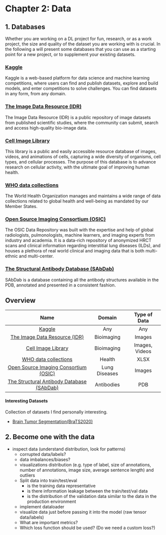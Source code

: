 # Chapter 2: Data

## 1. Databases
Whether you are working on a DL project for fun, research, or as a work project,
the size and quality of the dataset you are working with is crucial. In the 
following a will present some databases that you can use as a starting point 
for a new project, or to supplement your existing datasets. 


### [Kaggle](https://www.kaggle.com)
Kaggle is a web-based platform for data science and machine learning competitions,
where users can find and publish datasets, explore and build models, and enter 
competitions to solve challenges. You can find datasets in any form, from any domain.

### [The Image Data Resource (IDR)](https://idr.openmicroscopy.org)
The Image Data Resource (IDR) is a public repository of image datasets from
published scientific studies, where the community can submit, search and access
high-quality bio-image data.

### [Cell Image Library](http://cellimagelibrary.org/home)
This library is a public and easily accessible resource database of images,
videos, and animations of cells, capturing a wide diversity of organisms,
cell types, and cellular processes. The purpose of this database is to advance
research on cellular activity, with the ultimate goal of improving human health.

### [WHO data collections](https://www.who.int/data/collections)
The World Health Organization manages and maintains a wide range of data collections 
related to global health and well-being as mandated by our Member States.

### [Open Source Imaging Consortium (OSIC)](https://www.osicild.org)
The OSIC Data Repository was built with the expertise and help of global radiologists,
pulmonologists, machine learners, and imaging experts from industry and academia. 
It is a data-rich repository of anonymized HRCT scans and clinical information regarding
interstitial lung diseases (ILDs), and houses a plethora of real world clinical and imaging
data that is both multi-ethnic and multi-center.

### [The Structural Antibody Database (SAbDab)](https://opig.stats.ox.ac.uk/webapps/sabdab-sabpred/sabdab)
SAbDab is a database containing all the antibody structures available in the PDB, annotated and presented in a consistent fashion.


## Overview
|Name|    Domain     |  Type of Data  |
|:-:|:-------------:|:--------------:|
|[Kaggle](https://www.kaggle.com)|      Any      |      Any       |
|[The Image Data Resource (IDR)](https://idr.openmicroscopy.org)|  Bioimaging   |     Images     |
|[Cell Image Library](http://cellimagelibrary.org/home)|  Bioimaging   | Images, Videos |
|[WHO data collections](https://www.who.int/data/collections)|    Health     |      XLSX      |
|[Open Source Imaging Consortium (OSIC)](https://www.osicild.org)| Lung Diseases |     Images     |
|[The Structural Antibody Database (SAbDab)](https://opig.stats.ox.ac.uk/webapps/sabdab-sabpred/sabdab)|  Antibodies   |      PDB       |
#### Interesting Datasets
Collection of datasets I find personally interesting.
- [Brain Tumor Segmentation(BraTS2020)](https://www.kaggle.com/datasets/awsaf49/brats2020-training-data)

## 2. Become one with the data

- inspect data (understand distribution, look for patterns)
	- corrupted data/labels?
	- data imbalances/biases?
	- visualizations distribution (e.g. type of label, size of annotations, number of annotations, image size, average sentence length) and outliers
	- Split data into train/test/eval
		- is the training data representative 
		- is there information leakage between the train/test/val data
		- is the distribution of the validation data similar to the data in the production environment
	- implement dataloader
	- visualize data just before passing it into the model (raw tensor data/labels)
	- What are important metrics?
	- Which loss function should be used? (Do we need a custom loss?)

